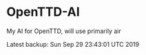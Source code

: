 # OpenTTD-AI
My AI for OpenTTD, will use primarily air

Latest backup: Sun Sep 29 23:43:01 UTC 2019
